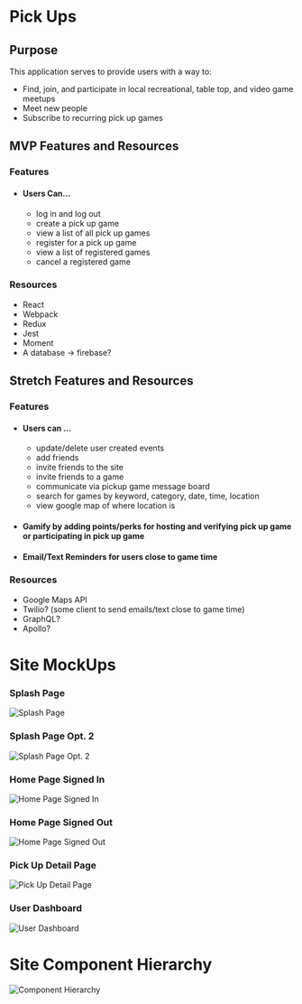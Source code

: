 # Pick Ups

## Purpose
This application serves to provide users with a way to:
* Find, join, and participate in local recreational, table top, and video game meetups
* Meet new people
* Subscribe to recurring pick up games

## MVP Features and Resources
### **Features**
* #### Users Can...
  * log in and log out
  * create a pick up game
  * view a list of all pick up games
  * register for a pick up game
  * view a list of registered games
  * cancel a registered game

### **Resources**
* React
* Webpack
* Redux
* Jest
* Moment
* A database → firebase?


## Stretch Features and Resources
### **Features**
* #### Users can …
  * update/delete user created events
  * add friends
  * invite friends to the site
  * invite friends to a game
  * communicate via pickup game message board
  * search for games by keyword, category, date, time, location
  * view google map of where location is

* #### Gamify by adding points/perks for hosting and verifying pick up game or participating in pick up game

* #### Email/Text Reminders for users close to game time

### Resources
* Google Maps API
* Twilio? (some client to send emails/text close to game time)
* GraphQL?
* Apollo?


# Site MockUps
### Splash Page
![Splash Page](./mockups/splash_page.png)
### Splash Page Opt. 2
![Splash Page Opt. 2](./mockups/splash_page_2.png)
### Home Page Signed In
![Home Page Signed In](./mockups/home_page_signed_in.png)
### Home Page Signed Out
![Home Page Signed Out](./mockups/home_page_signed_out.png)
### Pick Up Detail Page
![Pick Up Detail Page](./mockups/game_details.png)
### User Dashboard
![User Dashboard](./mockups/user_dashboard.png)

# Site Component Hierarchy
![Component Hierarchy](./mockups/component_hierarchy.png)






